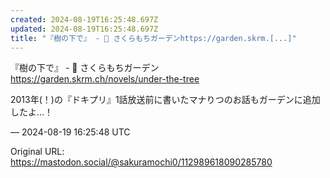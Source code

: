 ```yaml
---
created: 2024-08-19T16:25:48.697Z
updated: 2024-08-19T16:25:48.697Z
title: "『樹の下で』 - 🌱 さくらもちガーデンhttps://garden.skrm.[...]"
---
```


<p>『樹の下で』 - 🌱 さくらもちガーデン<br /><a href="https://garden.skrm.ch/novels/under-the-tree" target="_blank" rel="nofollow noopener" translate="no"><span class="invisible">https://</span><span class="ellipsis">garden.skrm.ch/novels/under-th</span><span class="invisible">e-tree</span></a></p><p>2013年(！)の『ドキプリ』1話放送前に書いたマナりつのお話もガーデンに追加したよ…！</p>

&mdash; 2024-08-19 16:25:48 UTC

Original URL: https://mastodon.social/@sakuramochi0/112989618090285780
